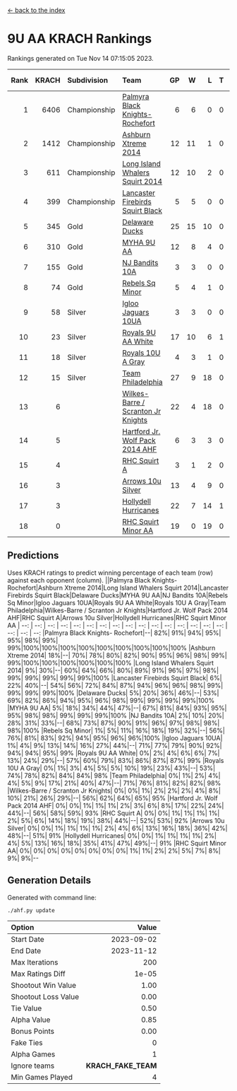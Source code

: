 [<- back to the index](readme.md)
# 9U AA KRACH Rankings
Rankings generated on Tue Nov 14 07:15:05 2023.

Rank|KRACH|Subdivision|Team|GP|W|L|T|OTW|OTL|SoS|Exp Wins|Win Diff
---:|---:|:---|:---|---:|---:|---:|---:|---:|---:|---:|---:|---:
1|6406|Championship|[Palmyra Black Knights- Rochefort](https://gamesheetstats.com/seasons/3659/teams/140260/schedule)|6|6|0|0|0|0|152|6.8|-0.0
2|1412|Championship|[Ashburn Xtreme 2014](https://gamesheetstats.com/seasons/3659/teams/140217/schedule)|12|11|1|0|0|0|160|11.8|-0.0
3|611|Championship|[Long Island Whalers Squirt 2014](https://gamesheetstats.com/seasons/3659/teams/140221/schedule)|12|10|2|0|1|0|212|10.8|-0.0
4|399|Championship|[Lancaster Firebirds Squirt Black](https://gamesheetstats.com/seasons/3659/teams/140256/schedule)|5|5|0|0|0|0|10|5.9|0.0
5|345|Gold|[Delaware Ducks](https://gamesheetstats.com/seasons/3659/teams/140218/schedule)|25|15|10|0|0|3|1070|15.8|-0.0
6|310|Gold|[MYHA 9U AA](https://gamesheetstats.com/seasons/3659/teams/140222/schedule)|12|8|4|0|2|0|231|8.8|-0.0
7|155|Gold|[NJ Bandits 10A](https://gamesheetstats.com/seasons/3659/teams/140259/schedule)|3|3|0|0|0|0|6|3.9|0.0
8|74|Gold|[Rebels Sq Minor](https://gamesheetstats.com/seasons/3659/teams/140223/schedule)|5|4|1|0|1|0|62|4.9|0.0
9|58|Silver|[Igloo Jaguars 10UA](https://gamesheetstats.com/seasons/3659/teams/140253/schedule)|3|3|0|0|0|0|2|3.9|0.0
10|23|Silver|[Royals 9U AA White](https://gamesheetstats.com/seasons/3659/teams/140225/schedule)|17|10|6|1|0|0|135|11.4|0.0
11|18|Silver|[Royals 10U A Gray](https://gamesheetstats.com/seasons/3659/teams/140262/schedule)|4|3|1|0|0|0|6|3.9|0.0
12|15|Silver|[Team Philadelphia](https://gamesheetstats.com/seasons/3659/teams/140226/schedule)|27|9|18|0|0|1|560|9.9|0.0
13|6||[Wilkes-Barre / Scranton Jr Knights](https://gamesheetstats.com/seasons/3659/teams/140228/schedule)|22|4|18|0|0|0|748|4.9|0.0
14|5||[Hartford Jr. Wolf Pack 2014 AHF](https://gamesheetstats.com/seasons/3659/teams/140219/schedule)|6|3|3|0|0|0|90|3.9|0.0
15|4||[RHC Squirt A](https://gamesheetstats.com/seasons/3659/teams/140261/schedule)|3|1|2|0|0|0|8|1.9|0.0
16|3||[Arrows 10u Silver](https://gamesheetstats.com/seasons/3659/teams/140216/schedule)|13|4|9|0|0|0|164|4.9|0.0
17|3||[Hollydell Hurricanes](https://gamesheetstats.com/seasons/3659/teams/140220/schedule)|22|7|14|1|0|0|89|8.4|0.0
18|0||[RHC Squirt Minor AA](https://gamesheetstats.com/seasons/3659/teams/140224/schedule)|19|0|19|0|0|0|98|0.9|0.0

## Predictions
Uses KRACH ratings to predict winning percentage of each team (row) against each opponent (column).
||Palmyra Black Knights- Rochefort|Ashburn Xtreme 2014|Long Island Whalers Squirt 2014|Lancaster Firebirds Squirt Black|Delaware Ducks|MYHA 9U AA|NJ Bandits 10A|Rebels Sq Minor|Igloo Jaguars 10UA|Royals 9U AA White|Royals 10U A Gray|Team Philadelphia|Wilkes-Barre / Scranton Jr Knights|Hartford Jr. Wolf Pack 2014 AHF|RHC Squirt A|Arrows 10u Silver|Hollydell Hurricanes|RHC Squirt Minor AA
| --: | --: | --: | --: | --: | --: | --: | --: | --: | --: | --: | --: | --: | --: | --: | --: | --: | --: | --: 
|Palmyra Black Knights- Rochefort|--| 82%| 91%| 94%| 95%| 95%| 98%| 99%| 99%|100%|100%|100%|100%|100%|100%|100%|100%|100%
|Ashburn Xtreme 2014| 18%|--| 70%| 78%| 80%| 82%| 90%| 95%| 96%| 98%| 99%| 99%|100%|100%|100%|100%|100%|100%
|Long Island Whalers Squirt 2014|  9%| 30%|--| 60%| 64%| 66%| 80%| 89%| 91%| 96%| 97%| 98%| 99%| 99%| 99%| 99%| 99%|100%
|Lancaster Firebirds Squirt Black|  6%| 22%| 40%|--| 54%| 56%| 72%| 84%| 87%| 94%| 96%| 96%| 98%| 99%| 99%| 99%| 99%|100%
|Delaware Ducks|  5%| 20%| 36%| 46%|--| 53%| 69%| 82%| 86%| 94%| 95%| 96%| 98%| 99%| 99%| 99%| 99%|100%
|MYHA 9U AA|  5%| 18%| 34%| 44%| 47%|--| 67%| 81%| 84%| 93%| 95%| 95%| 98%| 98%| 99%| 99%| 99%|100%
|NJ Bandits 10A|  2%| 10%| 20%| 28%| 31%| 33%|--| 68%| 73%| 87%| 90%| 91%| 96%| 97%| 98%| 98%| 98%|100%
|Rebels Sq Minor|  1%|  5%| 11%| 16%| 18%| 19%| 32%|--| 56%| 76%| 81%| 83%| 92%| 94%| 95%| 96%| 96%|100%
|Igloo Jaguars 10UA|  1%|  4%|  9%| 13%| 14%| 16%| 27%| 44%|--| 71%| 77%| 79%| 90%| 92%| 94%| 94%| 95%| 99%
|Royals 9U AA White|  0%|  2%|  4%|  6%|  6%|  7%| 13%| 24%| 29%|--| 57%| 60%| 79%| 83%| 86%| 87%| 87%| 99%
|Royals 10U A Gray|  0%|  1%|  3%|  4%|  5%|  5%| 10%| 19%| 23%| 43%|--| 53%| 74%| 78%| 82%| 84%| 84%| 98%
|Team Philadelphia|  0%|  1%|  2%|  4%|  4%|  5%|  9%| 17%| 21%| 40%| 47%|--| 71%| 76%| 81%| 82%| 82%| 98%
|Wilkes-Barre / Scranton Jr Knights|  0%|  0%|  1%|  2%|  2%|  2%|  4%|  8%| 10%| 21%| 26%| 29%|--| 56%| 62%| 64%| 65%| 95%
|Hartford Jr. Wolf Pack 2014 AHF|  0%|  0%|  1%|  1%|  1%|  2%|  3%|  6%|  8%| 17%| 22%| 24%| 44%|--| 56%| 58%| 59%| 93%
|RHC Squirt A|  0%|  0%|  1%|  1%|  1%|  1%|  2%|  5%|  6%| 14%| 18%| 19%| 38%| 44%|--| 52%| 53%| 92%
|Arrows 10u Silver|  0%|  0%|  1%|  1%|  1%|  1%|  2%|  4%|  6%| 13%| 16%| 18%| 36%| 42%| 48%|--| 51%| 91%
|Hollydell Hurricanes|  0%|  0%|  1%|  1%|  1%|  1%|  2%|  4%|  5%| 13%| 16%| 18%| 35%| 41%| 47%| 49%|--| 91%
|RHC Squirt Minor AA|  0%|  0%|  0%|  0%|  0%|  0%|  0%|  0%|  1%|  1%|  2%|  2%|  5%|  7%|  8%|  9%|  9%|--

## Generation Details

Generated with command line:
```
./ahf.py update
```

| Option | Value |
| :----- | ----: |
| Start Date | 2023-09-02 |
| End Date | 2023-11-12 |
| Max Iterations | 200 |
| Max Ratings Diff | 1e-05 |
| Shootout Win Value | 1.00 |
| Shootout Loss Value | 0.00 |
| Tie Value | 0.50 |
| Alpha Value | 0.85 |
| Bonus Points | 0.00 |
| Fake Ties | 0 |
| Alpha Games | 1 |
| Ignore teams | __KRACH_FAKE_TEAM__ |
| Min Games Played | 4 |

